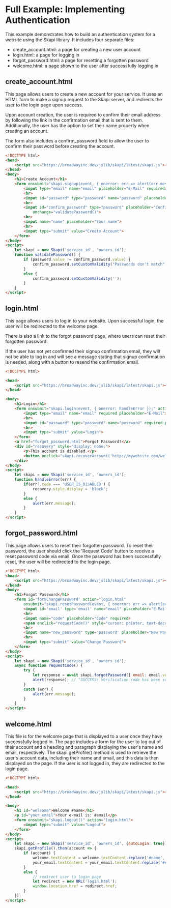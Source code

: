 # Full Example: Implementing Authentication
This example demonstrates how to build an authentication system for a website using the Skapi library. It includes four separate files:

- create_account.html: a page for creating a new user account
- login.html: a page for logging in
- forgot_password.html: a page for resetting a forgotten password
- welcome.html: a page shown to the user after successfully logging in

## create_account.html

This page allows users to create a new account for your service. It uses an HTML form to make a signup request to the Skapi server, and redirects the user to the login page upon success.

Upon account creation, the user is required to confirm their email address by following the link in the confirmation email that is sent to them. Additionally, the user has the option to set their name property when creating an account.

The form also includes a confirm_password field to allow the user to confirm their password before creating the account.

``` html
<!DOCTYPE html>
<head>
    <script src="https://broadwayinc.dev/jslib/skapi/latest/skapi.js"></script>
</head>
<body>
    <h1>Create Account</h1>
    <form onsubmit="skapi.signup(event, { onerror: err => alert(err.message) })" action="login.html">
        <input type="email" name="email" placeholder="E-Mail" required>
        <br>
        <input id="password" type="password" name="password" placeholder="Password" required>
        <br>
        <input id="confirm_password" type="password" placeholder="Confirm Password" required
            onchange="validatePassword()">
        <br>
        <input name="name" placeholder="Your name">
        <br>
        <input type="submit" value="Create Account">
    </form>
</body>
<script>
    let skapi = new Skapi('service_id', 'owners_id');
    function validatePassword() {
        if (password.value != confirm_password.value) {
            confirm_password.setCustomValidity("Passwords don't match");
        }
        else {
            confirm_password.setCustomValidity('');
        }
    }
</script>
```


## login.html

This page allows users to log in to your website. Upon successful login, the user will be redirected to the welcome page.

There is also a link to the forgot password page, where users can reset their forgotten password.

If the user has not yet confirmed their signup confirmation email, they will not be able to log in and will see a message stating that signup confirmation is needed, along with a button to resend the confirmation email.

``` html
<!DOCTYPE html>

<head>
    <script src="https://broadwayinc.dev/jslib/skapi/latest/skapi.js"></script>
</head>

<body>
    <h1>Login</h1>
    <form onsubmit="skapi.login(event, { onerror: handleError });" action="welcome.html">
        <input type="email" name="email" required placeholder="E-Mail">
        <br>
        <input id="password" type="password" name="password" required placeholder="Password">
        <br>
        <input type="submit" value="Login">
    </form>
    <a href="forgot_password.html">Forgot Password?</a>
    <div id="recovery" style="display: none;">
        <p>This account is disabled.</p>
        <button onclick="skapi.recoverAccount('http://mywebsite.com/welcome-back').then(r => alert(r))">Send Recovery E-Mail</button>
    </div>
</body>
<script>
    let skapi = new Skapi('service_id', 'owners_id');
    function handleError(err) {
        if(err?.code === 'USER_IS_DISABLED') {
            recovery.style.display = 'block';
        }
        else {
            alert(err.message);
        }
    }
</script>
```


## forgot_password.html

This page allows users to reset their forgotten password.
To reset their password, the user should click the 'Request Code' button to receive a reset password code via email.
Once the password has been successfully reset, the user will be redirected to the login page.

``` html
<!DOCTYPE html>
<head>
    <script src="https://broadwayinc.dev/jslib/skapi/latest/skapi.js"></script>
</head>
<body>
    <h1>Forgot Password</h1>
    <form id='formChangePassword' action="login.html"
        onsubmit="skapi.resetPassword(event, { onerror: err => alert(err.message) })">
        <input id='email' type='email' name="email" placeholder="E-Mail">
        <br>
        <input name="code" placeholder="Code" required>
        <span onclick="requestCode()" style="cursor: pointer; text-decoration: underline;">Request Code</span>
        <br>
        <input name="new_password" type='password' placeholder="New Password" required>
        <br>
        <input type="submit" value="Change Password">
    </form>
</body>
<script>
    let skapi = new Skapi('service_id', 'owners_id');
    async function requestCode() {
        try {
            let response = await skapi.forgotPassword({ email: email.value });
            alert(response); // "SUCCESS: Verification code has been sent."
        }
        catch (err) {
            alert(err.message);
        }
    }
</script>
```

## welcome.html

This file is for the welcome page that is displayed to a user once they have successfully logged in. The page includes a form for the user to log out of their account and a heading and paragraph displaying the user's name and email, respectively. The skapi.getProfile() method is used to retrieve the user's account data, including their name and email, and this data is then displayed on the page. If the user is not logged in, they are redirected to the login page.

``` html
<!DOCTYPE html>

<head>
    <script src="https://broadwayinc.dev/jslib/skapi/latest/skapi.js"></script>
</head>

<body>
    <h1 id="welcome">Welcome #name</h1>
    <p id="your_email">Your e-mail is: #email</p>
    <form onsubmit="skapi.logout()" action="login.html">
        <input type="submit" value="Logout">
    </form>
</body>
<script>
    let skapi = new Skapi('service_id', 'owners_id', {autoLogin: true});
    skapi.getProfile().then(account => {
        if (account) {
            welcome.textContent = welcome.textContent.replace('#name', account.name || '');
            your_email.textContent = your_email.textContent.replace('#email', account.email);
        }
        else {
            // redirect user to login page
            let redirect = new URL('login.html');
            window.location.href = redirect.href;
        }
    });
</script>
```